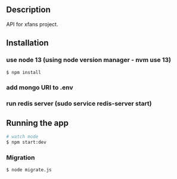 ## Description

API for xfans project.

## Installation 

### use node 13 (using node version manager - nvm use 13)

```bash
$ npm install 
```

### add mongo URI to .env

### run redis server (sudo service redis-server start)

## Running the app

```bash
# watch mode
$ npm start:dev
```

### Migration

```bash
$ node migrate.js
```


